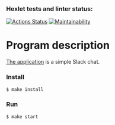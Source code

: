 ### Hexlet tests and linter status:
[![Actions Status](https://github.com/shaolanx/frontend-project-12/workflows/hexlet-check/badge.svg)](https://github.com/shaolanx/frontend-project-12/actions)
[![Maintainability](https://api.codeclimate.com/v1/badges/ee7042760cff759a7335/maintainability)](https://codeclimate.com/github/shaolanx/frontend-project-12/maintainability)

# Program description
[The application](https://frontend-project-12-production-84a8.up.railway.app/) is a simple Slack chat.

### Install

```sh
$ make install
```

### Run

```sh
$ make start
```
